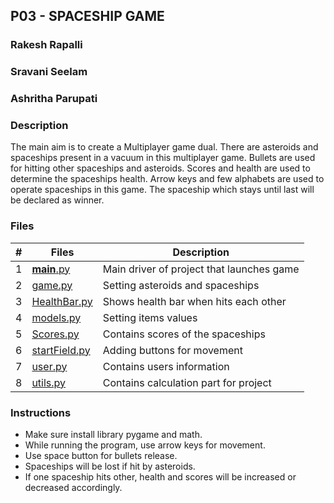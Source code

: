 ## P03 - SPACESHIP GAME

### Rakesh Rapalli
### Sravani Seelam
### Ashritha Parupati

### Description

The main aim is to create a Multiplayer game dual. There are asteroids and spaceships present in a vacuum in this multiplayer game. Bullets are used for hitting other spaceships and asteroids. Scores and health are used to determine the spaceships health. Arrow keys and few alphabets are used to operate spaceships in this game. The spaceship which stays until last will be declared as winner.


### Files

|  #  | Files   | Description                          |
|:---:| ------- | ------------------------------------ |
|  1  | [__main__.py](https://github.com/RakeshRapalli6/5443-2D-Rakesh/blob/main/Assignments/P03/__main__.py) | Main driver of project that launches game |
|  2  | [game.py](https://github.com/RakeshRapalli6/5443-2D-Rakesh/blob/main/Assignments/P03/game.py) | Setting asteroids and spaceships |
|  3  | [HealthBar.py](https://github.com/RakeshRapalli6/5443-2D-Rakesh/blob/main/Assignments/P03/HealthBar.py) | Shows health bar when hits each other |
|  4  | [models.py](https://github.com/RakeshRapalli6/5443-2D-Rakesh/blob/main/Assignments/P03/models.py) | Setting items values |
|  5  | [ Scores.py](https://github.com/ashrithap02/5443-2D-Parupati/blob/main/Assignments/P03/Scores.py) | Contains scores of the spaceships |
|  6  | [startField.py](https://github.com/ashrithap02/5443-2D-Parupati/blob/main/Assignments/P03/starField.py) | Adding buttons for movement |
|  7  | [user.py](https://github.com/ashrithap02/5443-2D-Parupati/blob/main/Assignments/P03/user.py) | Contains users information |
|  8  | [utils.py](https://github.com/ashrithap02/5443-2D-Parupati/blob/main/Assignments/P03/utils.py) | Contains calculation part for project |

### Instructions

 - Make sure install library pygame and math.
 - While running the program, use arrow keys for movement.
 - Use space button for bullets release.
 - Spaceships will be lost if hit by asteroids.
 - If one spaceship hits other, health and scores will be increased or decreased accordingly.

